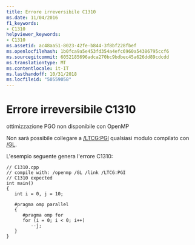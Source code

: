 ```yaml
---
title: Errore irreversibile C1310
ms.date: 11/04/2016
f1_keywords:
- C1310
helpviewer_keywords:
- C1310
ms.assetid: ac48aa51-8023-42fe-b844-3f8bf228fbef
ms.openlocfilehash: 1b0fca9a5e453fd354a4efc6960a54386795ccf6
ms.sourcegitcommit: 6052185696adca270bc9bdbec45a626dd89cdcdd
ms.translationtype: MT
ms.contentlocale: it-IT
ms.lasthandoff: 10/31/2018
ms.locfileid: "50559058"
---
```

# <a name="fatal-error-c1310"></a>Errore irreversibile C1310

ottimizzazione PGO non disponibile con OpenMP

Non sarà possibile collegare a [/LTCG:PGI](../../build/reference/ltcg-link-time-code-generation.md) qualsiasi modulo compilato con [/GL](../../build/reference/gl-whole-program-optimization.md).

L'esempio seguente genera l'errore C1310:

```
// C1310.cpp
// compile with: /openmp /GL /link /LTCG:PGI
// C1310 expected
int main()
{
   int i = 0, j = 10;

   #pragma omp parallel
   {
      #pragma omp for
      for (i = 0; i < 0; i++)
         --j;
   }
}
```
